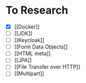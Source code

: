 # To Research
- [x] [[Docker]]
- [ ] [[JDK]]
- [ ] [[Keycloak]]
- [ ] [[Form Data Objects]]
- [ ] [[HTML meta]]
- [ ] [[JPA]]
- [ ] [[File Transfer over HTTP]]
- [ ] [[Multipart]]
